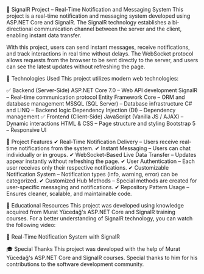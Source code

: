 📡 SignalR Project – Real-Time Notification and Messaging System
This project is a real-time notification and messaging system developed using ASP.NET Core and SignalR. The SignalR technology establishes a bi-directional communication channel between the server and the client, enabling instant data transfer.

With this project, users can send instant messages, receive notifications, and track interactions in real time without delays. The WebSocket protocol allows requests from the browser to be sent directly to the server, and users can see the latest updates without refreshing the page.

🚀 Technologies Used
This project utilizes modern web technologies:

✅ Backend (Server-Side)
ASP.NET Core 7.0 – Web API development
SignalR – Real-time communication protocol
Entity Framework Core – ORM and database management
MSSQL (SQL Server) – Database infrastructure
C# and LINQ – Backend logic
Dependency Injection (DI) – Dependency management
✅ Frontend (Client-Side)
JavaScript (Vanilla JS / AJAX) – Dynamic interactions
HTML & CSS – Page structure and styling
Bootstrap 5 – Responsive UI

🎯 Project Features
✔ Real-Time Notification Delivery – Users receive real-time notifications from the system.
✔ Instant Messaging – Users can chat individually or in groups.
✔ WebSocket-Based Live Data Transfer – Updates appear instantly without refreshing the page.
✔ User Authentication – Each user receives only their respective notifications.
✔ Customizable Notification System – Notification types (info, warning, error) can be categorized.
✔ Customized Hub Methods – Special methods are created for user-specific messaging and notifications.
✔ Repository Pattern Usage – Ensures cleaner, scalable, and maintainable code.

🎥 Educational Resources
This project was developed using knowledge acquired from Murat Yücedağ's ASP.NET Core and SignalR training courses. For a better understanding of SignalR technology, you can watch the following video:

🔗 Real-Time Notification System with SignalR

🎓 Special Thanks
This project was developed with the help of Murat Yücedağ's ASP.NET Core and SignalR courses. Special thanks to him for his contributions to the software development community.
